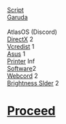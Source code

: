 [Script](https://raw.githubusercontent.com/hookstdev/OmniGuides/omni/Software/Linux.txt)<br>
[Garuda](https://iso.builds.garudalinux.org/iso/garuda/dr460nized/220909/)<br><br>
AtlasOS (Discord)<br>
[DirectX](https://www.microsoft.com/en-us/download/details.aspx?id=35) 2<br> 
[Vcredist](https://github.com/abbodi1406/vcredist/releases) 1<br> 
[Asus](https://www.asus.com/in/Laptops/For-Gaming/TUF-Gaming/ASUS-TUF-Gaming-F15/HelpDesk_Download/) 1<br> 
[Printer](https://www.epson.co.in/Support/Printers/All-In-One/L-Series/Epson-L3210/s/SPT_C11CJ68506) Inf<br> 
[Software](https://raw.githubusercontent.com/hookstdev/OmniGuides/omni/Software/Windows.txt)2<br>
[Webcord](https://github.com/SpacingBat3/WebCord/releases) 2 <br>
[Brightness Slder](https://github.com/blackholeearth/Win10_BrightnessSlider/releases) 2

# [Proceed](https://github.com/hookstdev/OmniGuides/blob/omni/OS/Wifi.md)
